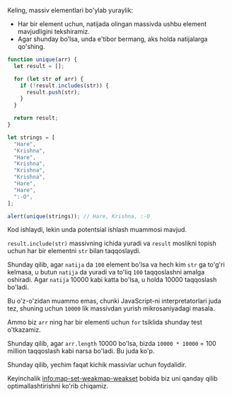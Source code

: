 Keling, massiv elementlari bo'ylab yuraylik:

- Har bir element uchun, natijada olingan massivda ushbu element mavjudligini tekshiramiz.
- Agar shunday bo'lsa, unda e'tibor bermang, aks holda natijalarga qo'shing.

```js run demo
function unique(arr) {
  let result = [];

  for (let str of arr) {
    if (!result.includes(str)) {
      result.push(str);
    }
  }

  return result;
}

let strings = [
  "Hare",
  "Krishna",
  "Hare",
  "Krishna",
  "Krishna",
  "Krishna",
  "Hare",
  "Hare",
  ":-O",
];

alert(unique(strings)); // Hare, Krishna, :-O
```

Kod ishlaydi, lekin unda potentsial ishlash muammosi mavjud.

`result.include(str)` massivning ichida yuradi va `result` moslikni topish uchun har bir elementni `str` bilan taqqoslaydi.

Shunday qilib, agar `natija` da `100` element bo'lsa va hech kim `str` ​​ga to'g'ri kelmasa, u butun `natija` da yuradi va to'liq `100` taqqoslashni amalga oshiradi. Agar `natija` 10000 kabi katta bo'lsa, u holda 10000 taqqoslash bo'ladi.

Bu o'z-o'zidan muammo emas, chunki JavaScript-ni interpretatorlari juda tez, shuning uchun `10000` lik massivdan yurish mikrosaniyadagi masala.

Ammo biz `arr` ning har bir elementi uchun `for` tsiklida shunday test o'tkazamiz.

Shunday qilib, agar `arr.length` 10000 bo'lsa, bizda `10000 * 10000` = 100 million taqqoslash kabi narsa bo'ladi. Bu juda ko'p.

Shunday qilib, yechim faqat kichik massivlar uchun foydalidir.

Keyinchalik <info:map-set-weakmap-weakset> bobida biz uni qanday qilib optimallashtirishni ko'rib chiqamiz.
